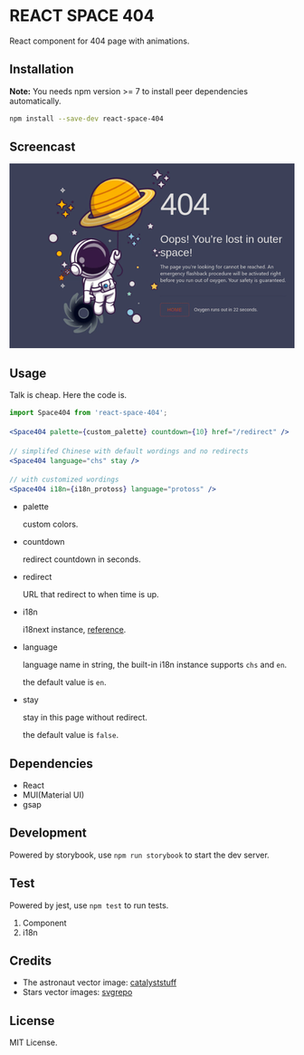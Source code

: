 # REACT SPACE 404

React component for 404 page with animations.

## Installation

**Note:** You needs npm version >= 7 to install peer dependencies automatically.

```bash
npm install --save-dev react-space-404
```

## Screencast

![outer space 404](/screencast/en-v1.0.0.gif)

## Usage

Talk is cheap. Here the code is.

```jsx
import Space404 from 'react-space-404';

<Space404 palette={custom_palette} countdown={10} href="/redirect" />

// simplifed Chinese with default wordings and no redirects
<Space404 language="chs" stay />

// with customized wordings
<Space404 i18n={i18n_protoss} language="protoss" />
```

- palette

    custom colors.

- countdown

    redirect countdown in seconds.

- redirect

    URL that redirect to when time is up.

- i18n

    i18next instance, [reference](https://react.i18next.com/latest/i18next-instance).

- language

    language name in string, the built-in i18n instance supports `chs` and `en`.

    the default value is `en`.

- stay

    stay in this page without redirect.

    the default value is `false`.

## Dependencies

- React
- MUI(Material UI)
- gsap

## Development

Powered by storybook, use `npm run storybook` to start the dev server.

## Test

Powered by jest, use `npm test` to run tests.

1. Component
2. i18n

## Credits

- The astronaut vector image:
    [catalyststuff](https://www.freepik.com/catalyststuff)
- Stars vector images:
    [svgrepo](https://www.svgrepo.com/page/licensing)

## License

MIT License.
